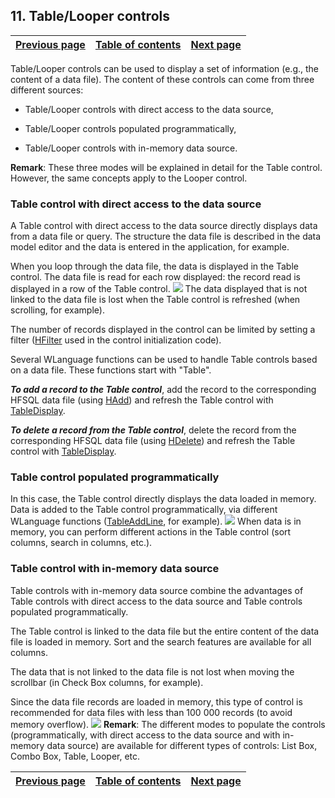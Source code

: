 
## 11. Table/Looper controls
			

| [Previous page](../Concepts_WD/1410087059.md) | [Table of contents](../Concepts_WD/1410087098.md) | [Next page](../Concepts_WD/1410087061.md) |
| --- | --- | --- |



<a name="NOTE1"></a>
<a name="NOTE1_1"></a>
Table/Looper controls can be used to display a set of information (e.g., the content of a data file). The content of these controls can come from three different sources:

- Table/Looper controls with direct access to the data source,

- Table/Looper controls populated programmatically,

- Table/Looper controls with in-memory data source.




**Remark**: These three modes will be explained in detail for the Table control. However, the same concepts apply to the Looper control.
<a name="NOTE1_2"></a>


### Table control with direct access to the data source
<a name="table_control_with_direct_access_the_data_source_ELTPARAGRAPHE000023"></a>

A Table control with direct access to the data source directly displays data from a data file or query. The structure the data file is described in the data model editor and the data is entered in the application, for example. 

When you loop through the data file, the data is displayed in the Table control. The data file is read for each row displayed: the record read is displayed in a row of the Table control. ![](https://doc.pcsoft.fr/en-US/images/image.awp?langid=3&name=P66-Les%20champs%20Table%20Zone%20R%E9p%E9t%E9e.gif)
The data displayed that is not linked to the data file is lost when the Table control is refreshed (when scrolling, for example).

The number of records displayed in the control can be limited by setting a filter ([HFilter](../WDLang4/3044100.md) used in the control initialization code).

Several WLanguage functions can be used to handle Table controls based on a data file. These functions start with "Table".

***To add a record to the Table control***, add the record to the corresponding HFSQL data file (using [HAdd](../WDLang4/3044147.md)) and refresh the Table control with [TableDisplay](../WDLang1/3074003.md).

***To delete a record from the Table control***, delete the record from the corresponding HFSQL data file (using [HDelete](../WDLang4/3044018.md)) and refresh the Table control with [TableDisplay](../WDLang1/3074003.md).
<a name="NOTE1_3"></a>


### Table control populated programmatically
<a name="table_control_populated_programmatically_ELTPARAGRAPHE000059"></a>

In this case, the Table control directly displays the data loaded in memory. Data is added to the Table control programmatically, via different WLanguage functions ([TableAddLine](../WDLang1/3074006.md), for example). ![](https://doc.pcsoft.fr/en-US/images/image.awp?langid=3&name=P66-Les%20champs%20Table%20Zone%20R%E9p%E9t%E9e-2.gif)
When data is in memory, you can perform different actions in the Table control (sort columns, search in columns, etc.).
<a name="NOTE1_4"></a>


### Table control with in-memory data source
<a name="table_control_with_inmemory_data_source_ELTPARAGRAPHE000073"></a>

Table controls with in-memory data source combine the advantages of Table controls with direct access to the data source and Table controls populated programmatically.

The Table control is linked to the data file but the entire content of the data file is loaded in memory. Sort and the search features are available for all columns.

The data that is not linked to the data file is not lost when moving the scrollbar (in Check Box columns, for example).

Since the data file records are loaded in memory, this type of control is recommended for data files with less than 100 000 records (to avoid memory overflow). ![](https://doc.pcsoft.fr/en-US/images/image.awp?langid=3&name=P66-Les%20champs%20Table%20Zone%20R%E9p%E9t%E9e-3.gif)
**Remark**: The different modes to populate the controls (programmatically, with direct access to the data source and with in-memory data source) are available for different types of controls: List Box, Combo Box, Table, Looper, etc.

| [Previous page](../Concepts_WD/1410087059.md) | [Table of contents](../Concepts_WD/1410087098.md) | [Next page](../Concepts_WD/1410087061.md) |
| --- | --- | --- |




